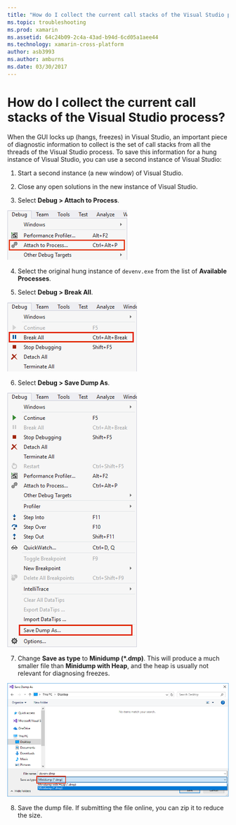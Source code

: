 ```yaml
---
title: "How do I collect the current call stacks of the Visual Studio process?"
ms.topic: troubleshooting
ms.prod: xamarin
ms.assetid: 64c24b09-2c4a-43ad-b94d-6cd05a1aee44
ms.technology: xamarin-cross-platform
author: asb3993
ms.author: amburns
ms.date: 03/30/2017
---
```


# How do I collect the current call stacks of the Visual Studio process?

When the GUI locks up (hangs, freezes) in Visual Studio, an important piece of diagnostic information to collect is the set of call stacks from all the threads of the Visual Studio process. To save this information for a hung instance of Visual Studio, you can use a second instance of Visual Studio:

1. Start a second instance (a new window) of Visual Studio.

2. Close any open solutions in the new instance of Visual Studio.

3. Select **Debug > Attach to Process**.

  ![](vs-callstack-images/image1.png "Select Debug > Attach to Process")

4. Select the original hung instance of `devenv.exe` from the list of **Available Processes**.

5. Select **Debug > Break All**.

  ![](vs-callstack-images/image2.png "Select Debug > Break All")

6. Select **Debug > Save Dump As**.

  ![](vs-callstack-images/image3.png "Select Debug > Save Dump As")

7. Change **Save as type** to **Minidump (\*.dmp)**. This will produce a much smaller file than **Minidump with Heap**, and the heap is usually not relevant for diagnosing freezes.

  ![](vs-callstack-images/image4.png "This will produce a much smaller file than Minidump with Heap, and the heap is usually not relevant for diagnosing freezes")

8. Save the dump file. If submitting the file online, you can zip it to reduce the size.
